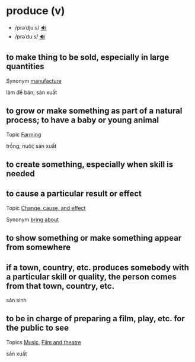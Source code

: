 # produce (v)

- /prəˈdjuːs/ [🔊](https://www.oxfordlearnersdictionaries.com/media/english/uk_pron/p/pro/produ/produce__gb_1.mp3)
- /prəˈduːs/ [🔊](https://www.oxfordlearnersdictionaries.com/media/english/us_pron/p/pro/produ/produce__us_1.mp3)

## to make thing to be sold, especially in large quantities

Synonym [manufacture]()

làm để bán; sản xuất

## to grow or make something as part of a natural process; to have a baby or young animal

Topic [Farming](../topics/farming.md#farming)

trồng; nuôi; sản xuất

## to create something, especially when skill is needed

## to cause a particular result or effect

Topic [Change, cause, and effect](../topics/change-cause-and-effect.md#change-cause--effect)

Synonym [bring about]()

## to show something or make something appear from somewhere

## if a town, country, etc. produces somebody with a particular skill or quality, the person comes from that town, country, etc.

sản sinh

## to be in charge of preparing a film, play, etc. for the public to see

Topics [Music](../topics/music.md#music), [Film and theatre](../topics/film-and-theatre.md#film--theatre)

sản xuất